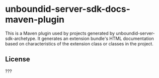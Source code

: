 # unboundid-server-sdk-docs-maven-plugin

This is a Maven plugin used by projects generated by 
unboundid-server-sdk-archetype. It generates an extension bundle's HTML 
documentation based on characteristics of the extension class or classes in the 
project.

## License

???